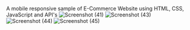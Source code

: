A mobile responsive sample of E-Commerce Website using HTML, CSS, JavaScript and API's
![Screenshot (41)](https://github.com/NikitaW27/VerveBridge-Ecommerce/assets/137439071/81816aec-8a08-430b-bde5-daf78f932d6b)
![Screenshot (43)](https://github.com/NikitaW27/VerveBridge-Ecommerce/assets/137439071/3a6c42e0-c841-498f-8ffb-26177bc96478)
![Screenshot (44)](https://github.com/NikitaW27/VerveBridge-Ecommerce/assets/137439071/35bbda0c-ce3d-49e2-af38-4df41b8348ac)
![Screenshot (45)](https://github.com/NikitaW27/VerveBridge-Ecommerce/assets/137439071/94f4483e-1922-470b-aeb7-2c522f3c80b9)

